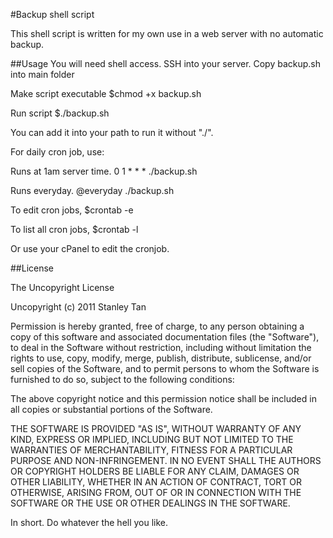 #Backup shell script

This shell script is written for my own use in a web server with no automatic backup.

##Usage
You will need shell access.
SSH into your server.
Copy backup.sh into main folder

Make script executable
$chmod +x backup.sh

Run script
$./backup.sh

You can add it into your path to run it without "./".

For daily cron job, use: 

Runs at 1am server time.
0 1 * * * ./backup.sh  

Runs everyday.
@everyday ./backup.sh

To edit cron jobs,
$crontab -e

To list all cron jobs,
$crontab -l

Or use your cPanel to edit the cronjob.

##License

The Uncopyright License

Uncopyright (c) 2011 Stanley Tan

Permission is hereby granted, free of charge, to any person obtaining
a copy of this software and associated documentation files (the
"Software"), to deal in the Software without restriction, including
without limitation the rights to use, copy, modify, merge, publish,
distribute, sublicense, and/or sell copies of the Software, and to
permit persons to whom the Software is furnished to do so, subject to
the following conditions:

The above copyright notice and this permission notice shall be
included in all copies or substantial portions of the Software.

THE SOFTWARE IS PROVIDED "AS IS", WITHOUT WARRANTY OF ANY KIND,
EXPRESS OR IMPLIED, INCLUDING BUT NOT LIMITED TO THE WARRANTIES OF
MERCHANTABILITY, FITNESS FOR A PARTICULAR PURPOSE AND
NON-INFRINGEMENT. IN NO EVENT SHALL THE AUTHORS OR COPYRIGHT HOLDERS BE
LIABLE FOR ANY CLAIM, DAMAGES OR OTHER LIABILITY, WHETHER IN AN ACTION
OF CONTRACT, TORT OR OTHERWISE, ARISING FROM, OUT OF OR IN CONNECTION
WITH THE SOFTWARE OR THE USE OR OTHER DEALINGS IN THE SOFTWARE.


In short. Do whatever the hell you like.